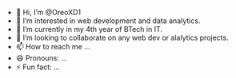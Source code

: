 - 👋 Hi, I’m @OreoXD1
- 👀 I’m interested in web development and data analytics.
- 🌱 I’m currently in my 4th year of BTech in IT.
- 💞️ I’m looking to collaborate on any web dev or alalytics projects.
- 📫 How to reach me ...
- 😄 Pronouns: ...
- ⚡ Fun fact: ...

<!---
OreoXD1/OreoXD1 is a ✨ special ✨ repository because its `README.md` (this file) appears on your GitHub profile.
You can click the Preview link to take a look at your changes.
--->
